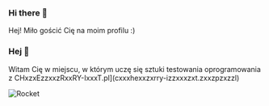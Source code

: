 ### Hi there 👋

Hej! Miło gościć Cię na moim profilu :) <style color="blue"></style>

### Hej 💜
Witam Cię w miejscu, w którym uczę się sztuki testowania oprogramowania z CHxzxEzzxxzRxxRY-IxxxT.pl](cxxxhexxzxrry-izzxxxzxt.zxxzpzxzzl)

<img align="left" alt="Rocket" src="https://freesvg.org/img/1432649399.png" /> 
<!--
**Cordiana/Cordiana** is a ✨ _special_ ✨ repository because its `README.md` (this file) appears on your GitHub profile.

Here are some ideas to get you started:

- 🔭 I’m currently working on ...
- 🌱 I’m currently learning ...
- 👯 I’m looking to collaborate on ...
- 🤔 I’m looking for help with ...
- 💬 Ask me about ...
- 📫 How to reach me: ...
- 😄 Pronouns: ...
- ⚡ Fun fact: ...
-->

